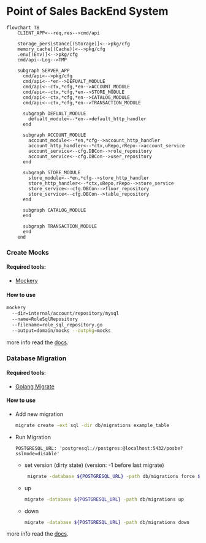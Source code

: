 # Point of Sales BackEnd System

```mermaid
flowchart TB
    CLIENT_APP<--req,res-->cmd/api
    
    storage_persistance[(Storage)]<-->pkg/cfg
    memory_cache[(Cache)]<-->pkg/cfg
    .env[(Env)]<-->pkg/cfg
    cmd/api--Log-->TMP
   
    subgraph SERVER_APP
      cmd/api<-->pkg/cfg
      cmd/api<--*en-->DEFUALT_MODULE
      cmd/api<--ctx,*cfg,*en-->ACCOUNT_MODULE
      cmd/api<--ctx,*cfg,*en-->STORE_MODULE
      cmd/api<--ctx,*cfg,*en-->CATALOG_MODULE
      cmd/api<--ctx,*cfg,*en-->TRANSACTION_MODULE
      
      subgraph DEFUALT_MODULE
        defualt_module<--*en-->default_http_handler
      end
      
      subgraph ACCOUNT_MODULE
        account_module<--*en,*cfg-->account_http_handler
        account_http_handler<--*ctx,uRepo,rRepo-->account_service
        account_service<--cfg.DBCon-->role_repository
        account_service<--cfg.DBCon-->user_repository
      end
      
      subgraph STORE_MODULE
        store_module<--*en,*cfg-->store_http_handler
        store_http_handler<--*ctx,uRepo,rRepo-->store_service
        store_service<--cfg.DBCon-->floor_repository
        store_service<--cfg.DBCon-->table_repository
      end
      
      subgraph CATALOG_MODULE
      end
      
      subgraph TRANSACTION_MODULE
      end
    end
```

### Create Mocks

#### Required tools:
- [Mockery](https://github.com/vektra/mockery)

#### How to use
```bash
mockery 
  --dir=internal/account/repository/mysql 
  --name=RoleSqlRepository 
  --filename=role_sql_repository.go 
  --output=domain/mocks --outpkg=mocks 
```

more info read the [docs](https://pkg.go.dev/github.com/stretchr/testify/mock).

### Database Migration

#### Required tools:
- [Golang Migrate](https://github.com/golang-migrate/migrate)

#### How to use

- Add new migration
    ```bash
    migrate create -ext sql -dir db/migrations example_table
    ```
- Run Migration

    `POSTGRESQL_URL: 'postgresql://postgres:@localhost:5432/posbe?sslmode=disable'`

  - set version (dirty state) (version: -1 before last migrate)
    ```bash
     migrate -database ${POSTGRESQL_URL} -path db/migrations force ${VERSION} 
    ```
  - up
    ```bash
    migrate -database ${POSTGRESQL_URL} -path db/migrations up
    ```
  - down
    ```bash
    migrate -database ${POSTGRESQL_URL} -path db/migrations down
    ```
    
more info read the [docs](https://pkg.go.dev/github.com/golang-migrate/migrate/v4).
